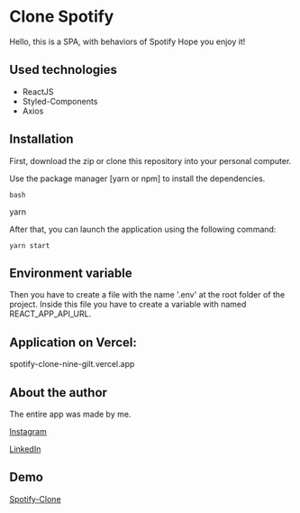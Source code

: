 # Clone Spotify

Hello, this is a SPA, with behaviors of Spotify
Hope you enjoy it!

## Used technologies

- ReactJS
- Styled-Components
- Axios

## Installation

First, download the zip or clone this repository into your personal computer.

Use the package manager [yarn or npm] to install the dependencies.

```
bash

```

yarn

After that, you can launch the application using the following command:

```
yarn start
```

## Environment variable

Then you have to create a file with the name '.env' at the root folder of the project.
Inside this file you have to create a variable with named REACT_APP_API_URL.

## Application on Vercel:

spotify-clone-nine-gilt.vercel.app

## About the author

The entire app was made by me.

[Instagram](https://www.instagram.com/wendreslucas/)

[LinkedIn](https://www.linkedin.com/in/wendres-lucas)

## Demo

[Spotify-Clone](spotify-clone-nine-gilt.vercel.app)
